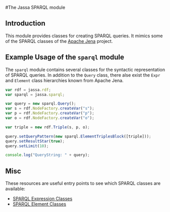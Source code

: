 #The Jassa SPARQL module

## Introduction
This module provides classes for creating SPARQL queries.
It mimics some of the SPARQL classes of the [Apache Jena](http://jena.apache.org) project.


## Example Usage of the `sparql` module

The `sparql` module contains several classes for the syntactic
representation of SPARQL queries. In addition to the `Query` class, there
alse exist the `Expr` and `Element` class hierarchies known from Apache Jena.

```js
var rdf = jassa.rdf;
var sparql = jassa.sparql;

var query = new sparql.Query();
var s = rdf.NodeFactory.createVar("s");
var p = rdf.NodeFactory.createVar("p");
var o = rdf.NodeFactory.createVar("o");

var triple = new rdf.Triple(s, p, o);

query.setQueryPattern(new sparql.ElementTriplesBlock([triple]));
query.setResultStar(true);
query.setLimit(10);

console.log("QueryString: " + query);
```

## Misc

These resources are useful entry points to see which SPARQL classes are available:

* [SPARQL Expression Classes](https://github.com/GeoKnow/Jassa-Core/blob/master/jassa-js/src/main/webapp/resources/js/sparql/expr/)
* [SPARQL Element Classes](https://github.com/GeoKnow/Jassa-Core/blob/master/jassa-js/src/main/webapp/resources/js/sparql/element/)

